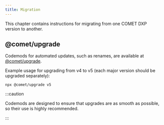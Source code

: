 ```yaml
---
title: Migration
---
```


This chapter contains instructions for migrating from one COMET DXP version to another.

## @comet/upgrade

Codemods for automated updates, such as renames, are available at [@comet/upgrade](https://github.com/vivid-planet/comet-upgrade).

Example usage for upgrading from v4 to v5 (each major version should be upgraded separately):

```
npx @comet/upgrade v5
```

:::caution

Codemods are designed to ensure that upgrades are as smooth as possible, so their use is highly recommended.

:::
